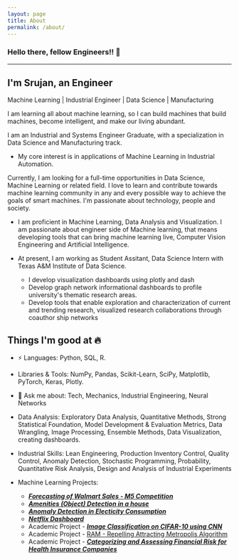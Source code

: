 ```yaml
---
layout: page
title: About
permalink: /about/
---
```



### Hello there, fellow Engineers!! 👋
-----------------------------------------------------------------------
I'm Srujan, an Engineer
---

Machine Learning | Industrial Engineer | Data Science | Manufacturing

I am learning all about machine learning, so I can build machines that build machines, become intelligent, and make our living abundant.


I am an Industrial and Systems Engineer Graduate, with a specialization in Data Science and Manufacturing track. 
  - My core interest is in applications of Machine Learning in Industrial Automation.

Currently, I am looking for a full-time opportunities in Data Science, Machine Learning or related field. I love to learn and contribute towards machine learning community in any and every possible way to achieve the goals of smart machines. I'm passionate about technology, people and society.

- I am proficient in Machine Learning, Data Analysis and Visualization. I am passionate about engineer side of Machine learning, that means developing tools that can bring machine learning live, Computer Vision Engineering and Artificial Intelligence.

- At present, I am working as Student Assitant, Data Science Intern with Texas A&M Institute of Data Science.
  - I develop visualization dashboards using plotly and dash
  - Develop graph network informational dashboards to profile university's thematic research areas.
  - Develop tools that enable exploration and characterization of current and trending research, visualized research collaborations through coauthor ship networks


Things I'm good at 🔥
-----------------------------------------------------------------------
- ⚡ Languages: Python, SQL, R.

- Libraries & Tools: NumPy, Pandas, Scikit-Learn, SciPy, Matplotlib, PyTorch, Keras, Plotly.

- 💬 Ask me about: Tech, Mechanics, Industrial Engineering, Neural Networks

- Data Analysis: Exploratory Data Analysis, Quantitative Methods, Strong Statistical Foundation, Model Development & Evaluation Metrics, Data Wrangling, Image Processing, Ensemble Methods, Data Visualization, creating dashboards.

- Industrial Skills: Lean Engineering, Production Inventory Control, Quality Control, Anomaly Detection, Stochastic Programming, Probability, Quantitative Risk Analysis, Design and Analysis of Industrial Experiments 

- Machine Learning Projects:
  - [***Forecasting of Walmart Sales - M5 Competition***](https://srujanreddyj.github.io/portfolio/2020/09/25/M5_1.html)
  - [***Amenities (Object) Detection in a house***](https://github.com/srujanreddyj/amenity-object-detection)
  - [***Anomaly Detection in Electicity Consumption***](https://srujanreddyj.github.io/learnings/2021/01/29/anomaly.html)
  - [***Netflix Dashboard***](https://project-visual-1.herokuapp.com/)
  - Academic Project - [***Image Classification on CIFAR-10 using CNN***](https://github.com/srujanreddyj/ENGINEERING_DATA_ANALYSIS-ISEN-613---ACADEMIC_PROJECT)
  - Academic Project - [RAM - Repelling Attracting Metropolis Algorithm](https://github.com/srujanreddyj/STAT-654-Term-Project)
  - Academic Project - [***Categorizing and Assessing Financial Risk for Health Insurance Companies***](https://drive.google.com/file/d/1Bq1y1wpQmBldJrNZf1nOw4X72YXfZmuK/view?usp=sharing)


